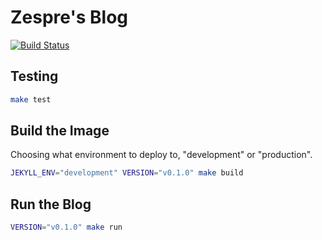 Zespre's Blog
=============

[![Build Status](https://drone.internal.zespre.com/api/badges/starbops/blog/status.svg)](https://drone.internal.zespre.com/starbops/blog)

Testing
-------

```bash
make test
```

Build the Image
---------------

Choosing what environment to deploy to, "development" or "production".

```bash
JEKYLL_ENV="development" VERSION="v0.1.0" make build
```

Run the Blog
------------

```bash
VERSION="v0.1.0" make run
```
